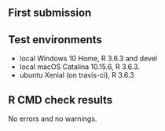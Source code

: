 ## First submission

## Test environments
* local Windows 10 Home, R 3.6.3 and devel
* local macOS Catalina 10.15.6, R 3.6.3.
* ubuntu Xenial (on travis-ci), R 3.6.3

## R CMD check results
No errors and no warnings.
